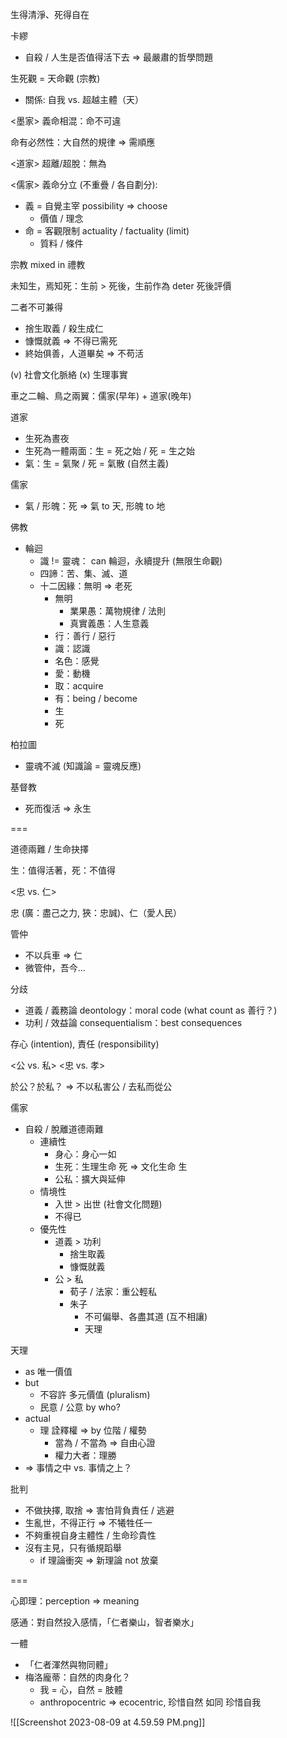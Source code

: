 
生得清淨、死得自在

卡繆
- 自殺 / 人生是否值得活下去 => 最嚴肅的哲學問題

生死觀 = 天命觀 (宗教)
- 關係: 自我 vs. 超越主體（天）


<墨家> 義命相混：命不可違

命有必然性：大自然的規律 => 需順應

<道家> 超離/超脫：無為

<儒家> 義命分立 (不重疊 / 各自劃分):
- 義 = 自覺主宰 possibility => choose
	- 價值 / 理念
- 命 = 客觀限制 actuality / factuality (limit)
	- 質料 / 條件

宗教 mixed in 禮教

未知生，焉知死：生前 > 死後，生前作為 deter 死後評價

二者不可兼得
- 捨生取義 / 殺生成仁
- 慷慨就義 => 不得已需死
- 終始俱善，人道畢矣 => 不苟活

(v) 社會文化脈絡
(x) 生理事實

車之二輪、鳥之兩翼：儒家(早年) + 道家(晚年)

道家
- 生死為晝夜
- 生死為一體兩面：生 = 死之始 / 死 = 生之始
- 氣：生 = 氣聚 / 死 = 氣散 (自然主義)

儒家
- 氣 / 形魄：死 => 氣 to 天, 形魄 to 地

佛教
- 輪迴
	- 識 != 靈魂： can 輪迴，永續提升 (無限生命觀)
	- 四諦：苦、集、滅、道
	- 十二因緣：無明 => 老死
		- 無明
			- 業果愚：萬物規律 / 法則
			- 真實義愚：人生意義
		- 行：善行 / 惡行
		- 識：認識
		- 名色：感覺
		- 愛：動機
		- 取：acquire
		- 有：being / become
		- 生
		- 死

柏拉圖
- 靈魂不滅 (知識論 = 靈魂反應)

基督教
- 死而復活 => 永生

===

道德兩難 / 生命抉擇

生：值得活著，死：不值得

<忠 vs. 仁>

忠 (廣：盡己之力, 狹：忠誠)、仁（愛人民）

管仲
- 不以兵車 => 仁
- 微管仲，吾今...

分歧
- 道義 / 義務論 deontology：moral code (what count as 善行？)
- 功利 / 效益論 consequentialism：best consequences

存心 (intention), 責任 (responsibility)

<公 vs. 私> <忠 vs. 孝>

於公？於私？ => 不以私害公 / 去私而從公


儒家
- 自殺 / 脫離道德兩難
	- 連續性
		- 身心：身心一如
		- 生死：生理生命 死 => 文化生命 生
		- 公私：擴大與延伸
	- 情境性
		- 入世 > 出世 (社會文化問題)
		- 不得已
	- 優先性
		- 道義 > 功利
			- 捨生取義
			- 慷慨就義
		- 公 > 私
			- 荀子 / 法家：重公輕私
			- 朱子
				- 不可偏舉、各盡其道 (互不相讓)
				- 天理

天理
- as 唯一價值
- but
	- 不容許 多元價值 (pluralism)
	- 民意 / 公意 by who?
- actual
	- 理 詮釋權 => by 位階 / 權勢
		- 當為 / 不當為 => 自由心證
		- 權力大者：理勝
- => 事情之中 vs. 事情之上？


批判
- 不做抉擇, 取捨 => 害怕背負責任 / 逃避
- 生亂世，不得正行 => 不犧牲任一
- 不夠重視自身主體性 / 生命珍貴性
- 沒有主見，只有循規蹈舉
	- if 理論衝突 => 新理論 not 放棄


===

心即理：perception => meaning

感通：對自然投入感情，「仁者樂山，智者樂水」

一體
- 「仁者渾然與物同體」
- 梅洛龐蒂：自然的肉身化？
	- 我 = 心，自然 = 肢體
	- anthropocentric => ecocentric, 珍惜自然 如同 珍惜自我


![[Screenshot 2023-08-09 at 4.59.59 PM.png]]